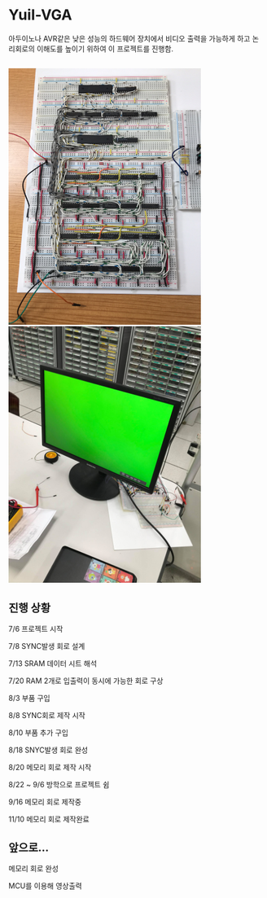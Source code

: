 # Yuil-VGA
아두이노나 AVR같은 낮은 성능의 하드웨어 장치에서 비디오 출력을 가능하게 하고 논리회로의 이해도를 높이기 위하여 이 프로젝트를 진행함.

## 
<div>
  <img src="200916.png" width="378" height=504/>
  <img width=10/>
  <img src="SYNC2.jpg" width="378" height=504/>
</div>


## 진행 상황
7/6 프로젝트 시작

7/8 SYNC발생 회로 설계

7/13 SRAM 데이터 시트 해석

7/20 RAM 2개로 입출력이 동시에 가능한 회로 구상

8/3 부품 구입
  
8/8 SYNC회로 제작 시작

8/10 부품 추가 구입

8/18 SNYC발생 회로 완성

8/20 메모리 회로 제작 시작

8/22 ~ 9/6 방학으로 프로젝트 쉼

9/16 메모리 회로 제작중

11/10 메모리 회로 제작완료
  
## 앞으로...
메모리 회로 완성

MCU를 이용해 영상출력
